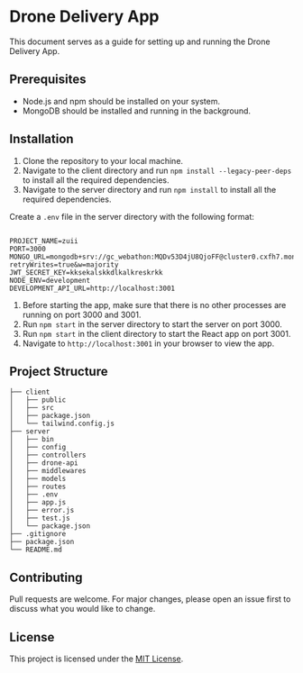 # Drone Delivery App

This document serves as a guide for setting up and running the Drone Delivery App.

## Prerequisites

- Node.js and npm should be installed on your system.
- MongoDB should be installed and running in the background.

## Installation

1. Clone the repository to your local machine.
2. Navigate to the client directory and run `npm install --legacy-peer-deps` to install all the required dependencies.
3. Navigate to the server directory and run `npm install` to install all the required dependencies.

Create a `.env` file in the server directory with the following format:

```

PROJECT_NAME=zuii
PORT=3000
MONGO_URL=mongodb+srv://gc_webathon:MQDv53D4jU8QjoFF@cluster0.cxfh7.mongodb.net/zuii?retryWrites=true&w=majority
JWT_SECRET_KEY=kksekalskkdlkalkreskrkk
NODE_ENV=development
DEVELOPMENT_API_URL=http://localhost:3001

```

1. Before starting the app, make sure that there is no other processes are running on port 3000 and 3001.
2. Run `npm start` in the server directory to start the server on port 3000.
3. Run `npm start` in the client directory to start the React app on port 3001.
4. Navigate to `http://localhost:3001` in your browser to view the app.

## Project Structure

```
├── client
│   ├── public
│   ├── src
│   ├── package.json
│   └── tailwind.config.js
├── server
│   ├── bin
│   ├── config
│   ├── controllers
│   ├── drone-api
│   ├── middlewares
│   ├── models
│   ├── routes
│   ├── .env
│   ├── app.js
│   ├── error.js
│   ├── test.js
│   └── package.json
├── .gitignore
├── package.json
└── README.md
```

## Contributing

Pull requests are welcome. For major changes, please open an issue first to discuss what you would like to change.

## License

This project is licensed under the [MIT License](https://choosealicense.com/licenses/mit/).